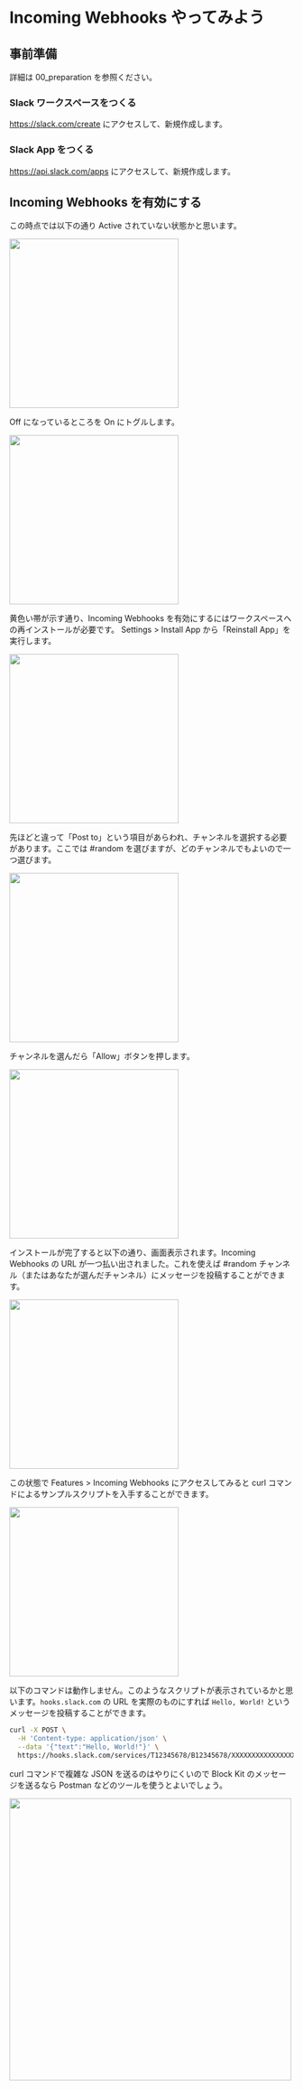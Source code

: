 # Incoming Webhooks やってみよう

## 事前準備

詳細は 00_preparation を参照ください。

### Slack ワークスペースをつくる

https://slack.com/create にアクセスして、新規作成します。

### Slack App をつくる

https://api.slack.com/apps にアクセスして、新規作成します。

## Incoming Webhooks を有効にする

この時点では以下の通り Active されていない状態かと思います。

<img height="300" src="https://user-images.githubusercontent.com/19658/65387142-d9e14300-dd33-11e9-9471-b897b6e29d0b.png">

Off になっているところを On にトグルします。

<img height="300" src="https://user-images.githubusercontent.com/19658/65387143-da79d980-dd33-11e9-889a-18cd6bd31fd1.png">

黄色い帯が示す通り、Incoming Webhooks を有効にするにはワークスペースへの再インストールが必要です。 Settings > Install App から「Reinstall App」を実行します。

<img height="300" src="https://user-images.githubusercontent.com/19658/65387411-a653e800-dd36-11e9-9291-5794bbaad240.png">

先ほどと違って「Post to」という項目があらわれ、チャンネルを選択する必要があります。ここでは #random を選びますが、どのチャンネルでもよいので一つ選びます。

<img height="300" src="https://user-images.githubusercontent.com/19658/65387145-da79d980-dd33-11e9-9083-bb7f7f746fa1.png">

チャンネルを選んだら「Allow」ボタンを押します。

<img height="300" src="https://user-images.githubusercontent.com/19658/65387146-da79d980-dd33-11e9-83e7-d33c1d4037dd.png">

インストールが完了すると以下の通り、画面表示されます。Incoming Webhooks の URL が一つ払い出されました。これを使えば #random チャンネル（またはあなたが選んだチャンネル）にメッセージを投稿することができます。

<img height="300" src="https://user-images.githubusercontent.com/19658/65387412-a6ec7e80-dd36-11e9-8d34-58b7fc45d992.png">

この状態で Features > Incoming Webhooks にアクセスしてみると curl コマンドによるサンプルスクリプトを入手することができます。

<img height="300" src="https://user-images.githubusercontent.com/19658/65387247-f8940980-dd34-11e9-8c26-44c11cdd9607.png">

以下のコマンドは動作しません。このようなスクリプトが表示されているかと思います。`hooks.slack.com` の URL を実際のものにすれば `Hello, World!` というメッセージを投稿することができます。

```bash
curl -X POST \
  -H 'Content-type: application/json' \
  --data '{"text":"Hello, World!"}' \
  https://hooks.slack.com/services/T12345678/B12345678/XXXXXXXXXXXXXXXX
```

curl コマンドで複雑な JSON を送るのはやりにくいので Block Kit のメッセージを送るなら Postman などのツールを使うとよいでしょう。

<img height=500 src="https://user-images.githubusercontent.com/19658/65408714-84f60900-ddd5-11e9-92b1-97a0941b0bde.png">


